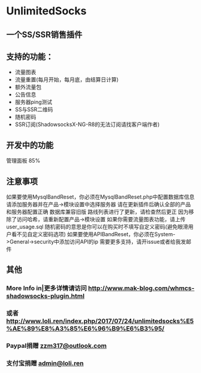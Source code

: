 # UnlimitedSocks
## 一个SS/SSR销售插件

## 支持的功能：
* 流量图表
* 流量重置(每月开始，每月底，由结算日计算)
* 额外流量包
* 公告信息
* 服务器ping测试
* SS与SSR二维码
* 随机密码
* SSR订阅(ShadowsocksX-NG-R8的无法订阅请找客户端作者)

## 开发中的功能  
管理面板 85%

## 注意事项
如果要使用MysqlBandReset，你必须在MysqlBandReset.php中配置数据库信息
请添加服务器并在产品->模块设置中选择服务器
请在更新插件后确认全部的产品和服务器配置正确
数据库兼容旧版
路线列表进行了更新，请检查然后更正
因为移除了访问哈希，请重新配置产品->模块设置
如果你需要流量图表功能，请上传user_usage.sql
随机密码的意思是你可以在购买时不填写自定义密码(避免眼滑用户看不见自定义密码选项)
如果要使用APIBandReset，你必须在System->General->security中添加访问API的ip
需要更多支持，请开issue或者给我发邮件

## 其他
### More Info in|更多详情请访问 http://www.mak-blog.com/whmcs-shadowsocks-plugin.html
### 或者 http://www.loli.ren/index.php/2017/07/24/unlimitedsocks%E5%AE%89%E8%A3%85%E6%96%B9%E6%B3%95/

### Paypal捐赠 zzm317@outlook.com
### 支付宝捐赠 admin@loli.ren
